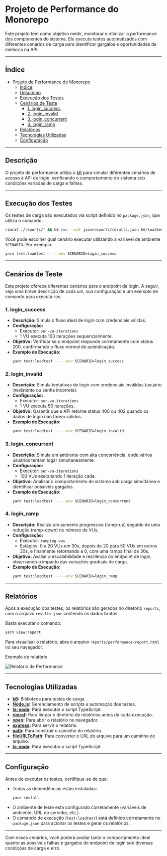 # Projeto de Performance do Monorepo

Este projeto tem como objetivo medir, monitorar e otimizar a performance dos componentes do sistema. Ele executa testes automatizados com diferentes cenários de carga para identificar gargalos e oportunidades de melhoria na API.

---

## Índice

- [Projeto de Performance do Monorepo](#projeto-de-performance-do-monorepo)
  - [Índice](#índice)
  - [Descrição](#descrição)
  - [Execução dos Testes](#execução-dos-testes)
  - [Cenários de Teste](#cenários-de-teste)
    - [1. login\_success](#1-login_success)
    - [2. login\_invalid](#2-login_invalid)
    - [3. login\_concurrent](#3-login_concurrent)
    - [4. login\_ramp](#4-login_ramp)
  - [Relatórios](#relatórios)
  - [Tecnologias Utilizadas](#tecnologias-utilizadas)
  - [Configuração](#configuração)

---

## Descrição

O projeto de performance utiliza o [k6](https://k6.io/) para simular diferentes cenários de acesso à API de login, verificando o comportamento do sistema sob condições variadas de carga e falhas.

---

## Execução dos Testes

Os testes de carga são executados via script definido no `package.json`, que utiliza o comando:
```bash
rimraf ./reports/* && k6 run --out json=reports/results.json k6/loadtest.js
```
Você pode escolher qual cenário executar utilizando a variável de ambiente `SCENARIO`. Por exemplo:
```bash
yarn test:loadtest -- --env SCENARIO=login_success
```

---

## Cenários de Teste

Este projeto oferece diferentes cenários para o endpoint de login. A seguir, veja uma breve descrição de cada um, sua configuração e um exemplo de comando para executá-los:

### 1. login_success
- **Descrição:** Simula o fluxo ideal de login com credenciais válidas.
- **Configuração:**  
  - Executor: `per-vu-iterations`  
  - 1 VU executa 100 iterações sequencialmente.
- **Objetivo:** Verificar se o endpoint responde corretamente com status 200, confirmando o fluxo normal de autenticação.
- **Exemplo de Execução:**
  ```bash
  yarn test:loadtest -- --env SCENARIO=login_success
  ```

### 2. login_invalid
- **Descrição:** Simula tentativas de login com credenciais inválidas (usuário inexistente ou senha incorreta).
- **Configuração:**  
  - Executor: `per-vu-iterations`  
  - 1 VU executa 50 iterações.
- **Objetivo:** Garantir que a API retorne status 400 ou 402 quando os dados de login não forem válidos.
- **Exemplo de Execução:**
  ```bash
  yarn test:loadtest -- --env SCENARIO=login_invalid
  ```

### 3. login_concurrent
- **Descrição:** Simula um ambiente com alta concorrência, onde vários usuários tentam logar simultaneamente.
- **Configuração:**  
  - Executor: `per-vu-iterations`  
  - 100 VUs executando 1 iteração cada.
- **Objetivo:** Analisar o comportamento do sistema sob carga simultânea e identificar possíveis gargalos.
- **Exemplo de Execução:**
  ```bash
  yarn test:loadtest -- --env SCENARIO=login_concurrent
  ```

### 4. login_ramp
- **Descrição:** Realiza um aumento progressivo (ramp-up) seguido de uma redução (ramp-down) no número de VUs.
- **Configuração:**  
  - Executor: `ramping-vus`  
  - Estágios: 0 a 20 VUs em 30s, depois de 20 para 50 VUs em outros 30s, e finalmente retornando a 0, com uma rampa final de 30s.
- **Objetivo:** Avaliar a escalabilidade e resiliência do endpoint de login, observando o impacto das variações graduais de carga.
- **Exemplo de Execução:**
  ```bash
  yarn test:loadtest -- --env SCENARIO=login_ramp
  ```

---

## Relatórios

Após a execução dos testes, os relatórios são gerados no diretório `reports`, com o arquivo `results.json` contendo os dados brutos.

Basta executar o comando:
```bash
yarn view:report
```

Para visualizar o relatório, abra o arquivo `reports/performance-report.html` no seu navegador.

Exemplo de relatório:

![Relatório de Performance](./reports/performance-report.png)

---

## Tecnologias Utilizadas

- **[k6](https://k6.io/):** Biblioteca para testes de carga.
- **[Node.js](https://nodejs.org/en/):** Gerenciamento de scripts e automação dos testes.
- **[ts-node](https://k6.io/docs/using-k6-with-typescript/):** Para executar o script TypeScript.
- **[rimraf](https://github.com/isaacs/rimraf):** Para limpar o diretório de relatórios antes de cada execução.
- **[open](https://github.com/sindresorhus/open):** Para abrir o relatório no navegador.
- **[express](https://expressjs.com/):** Para servir o relatório.
- **[path](https://nodejs.org/api/path.html):** Para construir o caminho do relatório.
- **[fileURLToPath](https://nodejs.org/api/url.html#url_url_fileurltopath_url):** Para converter o URL do arquivo para um caminho de arquivo.
- **[ts-node](https://k6.io/docs/using-k6-with-typescript/):** Para executar o script TypeScript.

---

## Configuração

Antes de executar os testes, certifique-se de que:
- Todas as dependências estão instaladas:
  ```bash
  yarn install
  ```
- O ambiente de teste está configurado corretamente (variáveis de ambiente, URL do servidor, etc.).
- O comando de execução (`test:loadtest`) está definido corretamente no `package.json` para acionar os testes e gerar os relatórios.

---

Com esses cenários, você poderá avaliar tanto o comportamento ideal quanto as possíveis falhas e gargalos do endpoint de login sob diversas condições de carga e erro. 